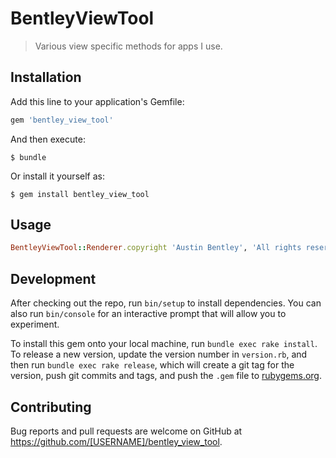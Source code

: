 # BentleyViewTool

> Various view specific methods for apps I use.

## Installation

Add this line to your application's Gemfile:

```ruby
gem 'bentley_view_tool'
```

And then execute:

    $ bundle

Or install it yourself as:

    $ gem install bentley_view_tool

## Usage

```ruby
BentleyViewTool::Renderer.copyright 'Austin Bentley', 'All rights reserved'
```

## Development

After checking out the repo, run `bin/setup` to install dependencies. You can also run `bin/console` for an interactive prompt that will allow you to experiment.

To install this gem onto your local machine, run `bundle exec rake install`. To release a new version, update the version number in `version.rb`, and then run `bundle exec rake release`, which will create a git tag for the version, push git commits and tags, and push the `.gem` file to [rubygems.org](https://rubygems.org).

## Contributing

Bug reports and pull requests are welcome on GitHub at https://github.com/[USERNAME]/bentley_view_tool.
